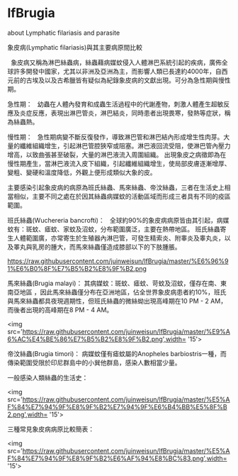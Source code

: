 # lfBrugia
about Lymphatic filariasis and parasite

象皮病(Lymphatic filariasis)與其主要病原間比較

   象皮病又稱為淋巴絲蟲病，絲蟲藉病媒蚊侵入人體淋巴系統引起的疾病，廣佈全球許多開發中國家，尤其以非洲及亞洲為主，而影響人類已長達約4000年，自西元前的古埃及以及古希臘皆有疑似為紀錄象皮病的文獻出現。可分為急性期與慢性期。 

急性期：
   幼蟲在人體內發育和成蟲生活過程中的代謝產物，刺激人體產生超敏反應及炎症反應，表現出淋巴管炎，淋巴結炎，同時患者出現畏寒，發熱等症狀，稱為絲蟲熱。

慢性期：
   急性期病變不斷反復發作，導致淋巴管和淋巴結內形成增生性肉芽。大量的纖維組織增生，引起淋巴管腔狹窄或阻塞。淋巴液回流受阻，使淋巴管內壓力增高，以致曲張甚至破裂，大量的淋巴液流入周圍組織。
出現象皮之病徵即為在慢性期產生，當淋巴液流入皮下組織，引起纖維組織增生，使局部皮膚逐漸增厚、變粗、變硬和溫度降低，外觀上便形成類似大象的皮。


主要感染引起象皮病的病原為班氏絲蟲、馬來絲蟲、帝汶絲蟲，三者在生活史上相當相似，主要不同之處在於因其絲蟲病媒蚊的活動區域而形成三者具有不同的疫區範圍。

班氏絲蟲(Wuchereria bancrofti)：
   全球約90%的象皮病病原皆由其引起，病媒蚊有：斑蚊、瘧蚊、家蚊及沼蚊，分布範圍廣泛，主要在熱帶地區。
班氏絲蟲寄生人體範圍廣，亦常寄生於生殖器內淋巴管，可發生精索炎、附睾炎及睾丸炎，以及睪丸與乳房的腫大，而馬來絲蟲僅造成膝部以下的下肢腫脹。

<https://raw.githubusercontent.com/juinweisun/lfBrugia/master/%E6%96%91%E6%B0%8F%E7%B5%B2%E8%9F%B2.png>

馬來絲蟲(Brugia malayi)：
其病媒蚊：斑蚊、瘧蚊、苛蚊及沼蚊，僅存在南、東南亞地區 ，因此馬來絲蟲僅分布在亞洲地區，佔全世界象皮病患者約10%，班氏與馬來絲蟲都具夜現週期性，但班氏絲蟲的微絲蚴出現高峰期在10 PM - 2 AM，而後者出現的高峰期在8 PM - 4 AM。

<img src='https://raw.githubusercontent.com/juinweisun/lfBrugia/master/%E9%A6%AC%E4%BE%86%E7%B5%B2%E8%9F%B2.png',width= '15'>

帝汶絲蟲(Brugia timori)：
病媒蚊僅有瘧蚊屬的Anopheles barbiostris一種，而傳染範圍受限於印尼群島中的小巽他群島，感染人數相當少量。

一般感染人類絲蟲的生活史：

<img src='https://raw.githubusercontent.com/juinweisun/lfBrugia/master/%E5%AF%84%E7%94%9F%E8%9F%B2%E7%94%9F%E6%B4%BB%E5%8F%B2.png',width= '15'>

三種常見象皮病病原比較簡表：

<img src='https://raw.githubusercontent.com/juinweisun/lfBrugia/master/%E5%AF%84%E7%94%9F%E8%9F%B2%E6%AF%94%E8%BC%83.png',width= '15'>





